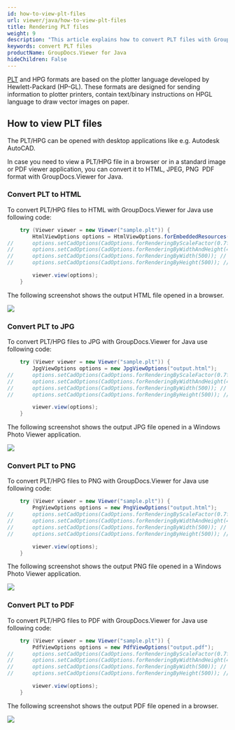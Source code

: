 ```yaml
---
id: how-to-view-plt-files
url: viewer/java/how-to-view-plt-files
title: Rendering PLT files
weight: 9
description: "This article explains how to convert PLT files with GroupDocs.Viewer within your Java applications."
keywords: convert PLT files
productName: GroupDocs.Viewer for Java
hideChildren: False
---
```

[PLT](https://docs.fileformat.com/cad/plt/) and HPG formats are based on the plotter language developed by Hewlett-Packard (HP-GL). These formats are designed for sending information to plotter printers, contain text/binary instructions on HPGL language to draw vector images on paper.

## How to view PLT files

The PLT/HPG can be opened with desktop applications like e.g. Autodesk AutoCAD.

In case you need to view a PLT/HPG file in a browser or in a standard image or PDF viewer application, you can convert it to HTML, JPEG, PNG  PDF format with GroupDocs.Viewer for Java.

### Convert PLT to HTML

To convert PLT/HPG files to HTML with GroupDocs.Viewer for Java use following code:

```java
    try (Viewer viewer = new Viewer("sample.plt")) {
        HtmlViewOptions options = HtmlViewOptions.forEmbeddedResources("output.html");
//      options.setCadOptions(CadOptions.forRenderingByScaleFactor(0.7f)); // Render image and reduce it by 30%
//      options.setCadOptions(CadOptions.forRenderingByWidthAndHeight(400, 400)); // Render image and set output size to 400x400
//      options.setCadOptions(CadOptions.forRenderingByWidth(500)); // Render image, fix width by 500 px and recalculate height
//      options.setCadOptions(CadOptions.forRenderingByHeight(500)); // Render image, fix height by 500 px and recalculate width

        viewer.view(options);
    }
```

The following screenshot shows the output HTML file opened in a browser.

![](viewer/java/images/how-to-view-plt-files.png)

### Convert PLT to JPG

To convert PLT/HPG files to JPG with GroupDocs.Viewer for Java use following code: 

```java
    try (Viewer viewer = new Viewer("sample.plt")) {
        JpgViewOptions options = new JpgViewOptions("output.html");
//      options.setCadOptions(CadOptions.forRenderingByScaleFactor(0.7f)); // Render image and reduce it by 30%
//      options.setCadOptions(CadOptions.forRenderingByWidthAndHeight(400, 400)); // Render image and set output size to 400x400
//      options.setCadOptions(CadOptions.forRenderingByWidth(500)); // Render image, fix width by 500 px and recalculate height
//      options.setCadOptions(CadOptions.forRenderingByHeight(500)); // Render image, fix height by 500 px and recalculate width

        viewer.view(options);
    }
```

The following screenshot shows the output JPG file opened in a Windows Photo Viewer application.

![](viewer/java/images/how-to-view-plt-files_1.png)

### Convert PLT to PNG

To convert PLT/HPG files to PNG with GroupDocs.Viewer for Java use following code: 

```java
    try (Viewer viewer = new Viewer("sample.plt")) {
        PngViewOptions options = new PngViewOptions("output.html");
//      options.setCadOptions(CadOptions.forRenderingByScaleFactor(0.7f)); // Render image and reduce it by 30%
//      options.setCadOptions(CadOptions.forRenderingByWidthAndHeight(400, 400)); // Render image and set output size to 400x400
//      options.setCadOptions(CadOptions.forRenderingByWidth(500)); // Render image, fix width by 500 px and recalculate height
//      options.setCadOptions(CadOptions.forRenderingByHeight(500)); // Render image, fix height by 500 px and recalculate width

        viewer.view(options);
    }
```

The following screenshot shows the output PNG file opened in a Windows Photo Viewer application.

![](viewer/java/images/how-to-view-plt-files_2.png)

### Convert PLT to PDF

To convert PLT/HPG files to PDF with GroupDocs.Viewer for Java use following code: 

```java
    try (Viewer viewer = new Viewer("sample.plt")) {
        PdfViewOptions options = new PdfViewOptions("output.pdf");
//      options.setCadOptions(CadOptions.forRenderingByScaleFactor(0.7f)); // Render image and reduce it by 30%
//      options.setCadOptions(CadOptions.forRenderingByWidthAndHeight(400, 400)); // Render image and set output size to 400x400
//      options.setCadOptions(CadOptions.forRenderingByWidth(500)); // Render image, fix width by 500 px and recalculate height
//      options.setCadOptions(CadOptions.forRenderingByHeight(500)); // Render image, fix height by 500 px and recalculate width

        viewer.view(options);
    }
```

The following screenshot shows the output PDF file opened in a browser.

![](viewer/java/images/how-to-view-plt-files_3.png)
